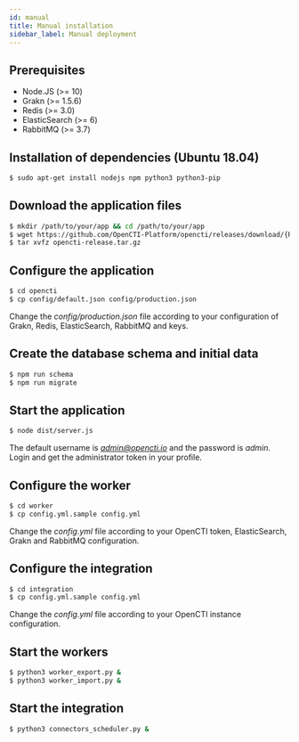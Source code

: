 ```yaml
---
id: manual
title: Manual installation
sidebar_label: Manual deployment
---
```


## Prerequisites

- Node.JS (>= 10)
- Grakn (>= 1.5.6)
- Redis (>= 3.0)
- ElasticSearch (>= 6)
- RabbitMQ (>= 3.7)

## Installation of dependencies (Ubuntu 18.04)
```bash
$ sudo apt-get install nodejs npm python3 python3-pip
```

## Download the application files
```bash
$ mkdir /path/to/your/app && cd /path/to/your/app
$ wget https://github.com/OpenCTI-Platform/opencti/releases/download/{RELEASE_VERSION}/opencti-release.tar.gz
$ tar xvfz opencti-release.tar.gz
```

## Configure the application
```bash
$ cd opencti
$ cp config/default.json config/production.json
```

Change the *config/production.json* file according to your configuration of Grakn, Redis, ElasticSearch, RabbitMQ and keys.

## Create the database schema and initial data
```bash
$ npm run schema
$ npm run migrate
```

## Start the application
```bash
$ node dist/server.js
```

The default username is *admin@opencti.io* and the password is *admin*. Login and get the administrator token in your profile.

## Configure the worker
```bash
$ cd worker
$ cp config.yml.sample config.yml
```

Change the *config.yml* file according to your OpenCTI token, ElasticSearch, Grakn and RabbitMQ configuration.

## Configure the integration
```bash
$ cd integration
$ cp config.yml.sample config.yml
```

Change the *config.yml* file according to your OpenCTI instance configuration.

## Start the workers
```bash
$ python3 worker_export.py &
$ python3 worker_import.py &
```

## Start the integration
```bash
$ python3 connectors_scheduler.py &
```

